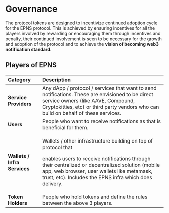 # Governance

The protocol tokens are designed to incentivize continued adoption cycle for the EPNS protocol. This is achieved by ensuring incentives for all the players involved by rewarding or encouraging them through incentives and penalty, their continued involvement is seen to be necessary for the growth and adoption of the protocol and to achieve the **vision of becoming web3 notification standard**.

## Players of EPNS

<table>
  <thead>
    <tr>
      <th style="text-align:left">Category</th>
      <th style="text-align:left">Description</th>
    </tr>
  </thead>
  <tbody>
    <tr>
      <td style="text-align:left"><b>Service Providers</b>
      </td>
      <td style="text-align:left">Any dApp / protocol / services that want to send notifications. These
        are envisioned to be direct service owners (like AAVE, Compound, Cryptokitties,
        etc) or third party vendors who can build on behalf of these services.</td>
    </tr>
    <tr>
      <td style="text-align:left"><b>Users</b>
      </td>
      <td style="text-align:left">&#x200B;People who want to receive notifications as that is beneficial
        for them.</td>
    </tr>
    <tr>
      <td style="text-align:left"><b>Wallets / Infra Services</b>
      </td>
      <td style="text-align:left">
        <p>Wallets / other infrastructure building on top of protocol that</p>
        <p>enables users to receive notifications through their centralized or decentralized
          solution (mobile app, web browser, user wallets like metamask, trust, etc).
          Includes the EPNS infra which does delivery.</p>
      </td>
    </tr>
    <tr>
      <td style="text-align:left"><b>Token Holders</b>
      </td>
      <td style="text-align:left">People who hold tokens and define the rules between the above 3 players.</td>
    </tr>
  </tbody>
</table>

